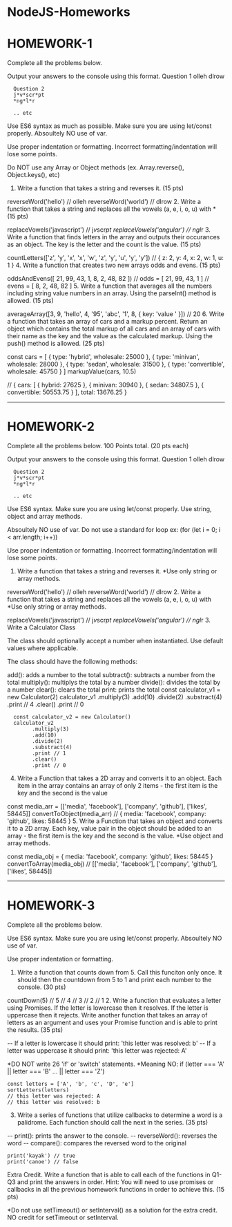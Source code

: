 # NodeJS-Homeworks

   # HOMEWORK-1

Complete all the problems below.

Output your answers to the console using this format.
      Question 1
      olleh
      dlrow
      
      Question 2
      j*v*scr*pt
      *ng*l*r
      
      .. etc
Use ES6 syntax as much as possible. Make sure you are using let/const properly. Absoultely NO use of var.

Use proper indentation or formatting. Incorrect formatting/indentation will lose some points.

Do NOT use any Array or Object methods (ex. Array.reverse(), Object.keys(), etc)

1. Write a function that takes a string and reverses it. (15 pts)

reverseWord('hello') // olleh
reverseWord('world') // dlrow
2. Write a function that takes a string and replaces all the vowels (a, e, i, o, u) with * (15 pts)

replaceVowels('javascript') // j*v*scr*pt
replaceVowels('angular')    // *ng*l*r
3. Write a function that finds letters in the array and outputs their occurances as an object. The key is the letter and the count is the value. (15 pts)

countLetters(['z', 'y', 'x', 'x', 'w', 'z', 'y', 'u', 'y', 'y'])
// { z: 2, y: 4, x: 2, w: 1, u: 1 }
4. Write a function that creates two new arrays odds and evens. (15 pts)

oddsAndEvens([ 21, 99, 43, 1, 8, 2, 48, 82 ])
// odds = [ 21, 99, 43, 1 ]
// evens = [ 8, 2, 48, 82 ]
5. Write a function that averages all the numbers including string value numbers in an array. Using the parseInt() method is allowed. (15 pts)

averageArray([3, 9, 'hello', 4, '95', 'abc', '1', 8, { key: 'value ' }])
// 20
6. Write a function that takes an array of cars and a markup percent. Return an object which contains the total markup of all cars and an array of cars with their name as the key and the value as the calculated markup. Using the push() method is allowed. (25 pts)

const cars = [
  { type: 'hybrid', wholesale: 25000 },
  { type: 'minivan', wholesale: 28000 },
  { type: 'sedan', wholesale: 31500 },
  { type: 'convertible', wholesale: 45750 }
]
markupValue(cars, 10.5)

//
{ cars:
   [ { hybrid: 27625 },
     { minivan: 30940 },
     { sedan: 34807.5 },
     { convertible: 50553.75 } ],
  total: 13676.25 }
  
  ---------------------------------------------------------------------------------------------------------
 # HOMEWORK-2
  
  Complete all the problems below. 100 Points total. (20 pts each)

Output your answers to the console using this format.
      Question 1
      olleh
      dlrow

      Question 2
      j*v*scr*pt
      *ng*l*r

      .. etc
Use ES6 syntax. Make sure you are using let/const properly. Use string, object and array methods.

Absoultely NO use of var. Do not use a standard for loop ex: (for (let i = 0; i < arr.length; i++))

Use proper indentation or formatting. Incorrect formatting/indentation will lose some points.

1. Write a function that takes a string and reverses it. *Use only string or array methods.

reverseWord('hello') // olleh
reverseWord('world') // dlrow
2. Write a function that takes a string and replaces all the vowels (a, e, i, o, u) with *Use only string or array methods.

replaceVowels('javascript') // j*v*scr*pt
replaceVowels('angular')    // *ng*l*r
3. Write a Calculator Class

The class should optionally accept a number when instantiated. Use default values where applicable.

The class should have the following methods:

add(): adds a number to the total 
subtract(): subtracts a number from the total 
multiply(): multiplys the total by a number 
divide(): divides the total by a number 
clear(): clears the total 
print: prints the total
      const calculator_v1 = new Calculator(2)
      calculator_v1
            .multiply(3)
            .add(10)
            .divide(2)
            .substract(4)
            .print // 4
            .clear()
            .print // 0

      const calculator_v2 = new Calculator()
      calculator_v2
            .multiply(3)
            .add(10)
            .divide(2)
            .substract(4)
            .print // 1
            .clear()
            .print // 0
4. Write a Function that takes a 2D array and converts it to an object. Each item in the array contains an array of only 2 items - the first item is the key and the second is the value

const media_arr = [['media', 'facebook'], ['company', 'github'], ['likes', 58445]]
convertToObject(media_arr)
// { media: 'facebook', company: 'github', likes: 58445 }
5. Write a Function that takes an object and converts it to a 2D array. Each key, value pair in the object should be added to an array - the first item is the key and the second is the value. *Use object and array methods.

const media_obj = { media: 'facebook', company: 'github', likes: 58445 }
convertToArray(media_obj)
// [['media', 'facebook'], ['company', 'github'], ['likes', 58445]]

-------------------------------------------------------------------------------------------------------------------

# HOMEWORK-3

Complete all the problems below.

Use ES6 syntax. Make sure you are using let/const properly. Absoultely NO use of var.

Use proper indentation or formatting.

1. Write a function that counts down from 5. Call this funciton only once. It should then the countdown from 5 to 1 and print each number to the console. (30 pts)

countDown(5)
// 5
// 4
// 3
// 2
// 1
2. Write a function that evaluates a letter using Promises. If the letter is lowercase then it resolves. If the letter is uppercase then it rejects. Write another function that takes an array of letters as an argument and uses your Promise function and is able to print the results. (35 pts)

-- If a letter is lowercase it should print: 'this letter was resolved: b' 
-- If a letter was uppercase it should print: 'this letter was rejected: A'

*DO NOT write 26 'if' or 'switch' statements. 
*Meaning NO: if (letter === 'A' || letter === 'B' ... || letter === 'Z')

    const letters = ['A', 'b', 'c', 'D', 'e']
    sortLetters(letters)
    // this letter was rejected: A
    // this letter was resolved: b
3. Write a series of functions that utilize callbacks to determine a word is a palidrome. Each function should call the next in the series. (35 pts)

-- print(): prints the answer to the console. 
-- reverseWord(): reverses the word 
-- compare(): compares the reversed word to the original 

    print('kayak') // true
    print('canoe') // false
Extra Credit. Write a function that is able to call each of the functions in Q1-Q3 and print the answers in order. Hint: You will need to use promises or callbacks in all the previous homework functions in order to achieve this. (15 pts)

*Do not use setTimeout() or setInterval() as a solution for the extra credit. NO credit for setTimeout or setInterval.

